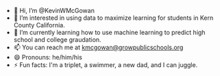 - 👋 Hi, I’m @KevinWMcGowan
- 👀 I’m interested in using data to maximize learning for students in Kern County California. 
- 🌱 I’m currently learning how to use machine learning to predict high school and college graudation.
- 📫 You can reach me at kmcgowan@growpublicschools.org
- 😄 Pronouns: he/him/his
- ⚡ Fun facts: I'm a triplet, a swimmer, a new dad, and I can juggle.
